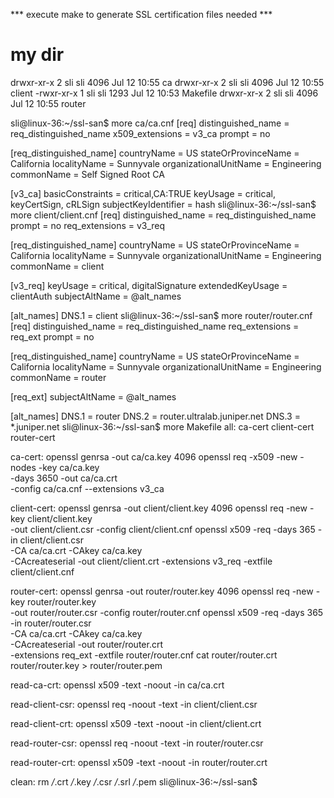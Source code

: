 *** execute make to generate SSL certification files needed *** 

my dir
======
drwxr-xr-x 2 sli sli 4096 Jul 12 10:55 ca
drwxr-xr-x 2 sli sli 4096 Jul 12 10:55 client
-rwxr-xr-x 1 sli sli 1293 Jul 12 10:53 Makefile
drwxr-xr-x 2 sli sli 4096 Jul 12 10:55 router
 

sli@linux-36:~/ssl-san$ more ca/ca.cnf
[req]
distinguished_name = req_distinguished_name
x509_extensions = v3_ca
prompt = no

[req_distinguished_name]
countryName = US
stateOrProvinceName = California
localityName = Sunnyvale
organizationalUnitName = Engineering
commonName = Self Signed Root CA

[v3_ca]
basicConstraints = critical,CA:TRUE
keyUsage = critical, keyCertSign, cRLSign
subjectKeyIdentifier = hash
sli@linux-36:~/ssl-san$ more client/client.cnf 
[req]
distinguished_name = req_distinguished_name
prompt             = no
req_extensions     = v3_req

[req_distinguished_name]
countryName            = US
stateOrProvinceName    = California
localityName           = Sunnyvale
organizationalUnitName = Engineering
commonName             = client

[v3_req]
keyUsage = critical, digitalSignature
extendedKeyUsage = clientAuth
subjectAltName = @alt_names

[alt_names]
DNS.1 = client
sli@linux-36:~/ssl-san$ more router/router.cnf 
[req]
distinguished_name = req_distinguished_name
req_extensions     = req_ext
prompt             = no

[req_distinguished_name]
countryName            = US
stateOrProvinceName    = California
localityName           = Sunnyvale
organizationalUnitName = Engineering
commonName             = router

[req_ext]
subjectAltName = @alt_names

[alt_names]
DNS.1 = router
DNS.2 = router.ultralab.juniper.net
DNS.3 = *.juniper.net
sli@linux-36:~/ssl-san$ more Makefile 
all: ca-cert client-cert router-cert

ca-cert:
        openssl genrsa -out ca/ca.key 4096
        openssl req -x509 -new -nodes -key ca/ca.key \
                -days 3650 -out ca/ca.crt \
                -config ca/ca.cnf --extensions v3_ca

client-cert:
        openssl genrsa -out client/client.key 4096
        openssl req -new -key client/client.key \
                -out client/client.csr -config client/client.cnf
        openssl x509 -req -days 365 -in client/client.csr \
                -CA ca/ca.crt -CAkey ca/ca.key \
                -CAcreateserial -out client/client.crt -extensions v3_req -extfile client/client.cnf

router-cert:
        openssl genrsa -out router/router.key 4096
        openssl req -new -key router/router.key \
                -out router/router.csr -config router/router.cnf
        openssl x509 -req -days 365 -in router/router.csr \
                -CA ca/ca.crt -CAkey ca/ca.key \
                -CAcreateserial -out router/router.crt \
                -extensions req_ext -extfile router/router.cnf
        cat router/router.crt router/router.key > router/router.pem

read-ca-crt:
        openssl x509 -text -noout -in ca/ca.crt

read-client-csr:
        openssl req -noout -text -in client/client.csr

read-client-crt:
        openssl x509 -text -noout -in client/client.crt

read-router-csr:
        openssl req -noout -text -in router/router.csr

read-router-crt:
        openssl x509 -text -noout -in router/router.crt

clean:
        rm */*.crt */*.key */*.csr */*.srl */*.pem
sli@linux-36:~/ssl-san$ 

